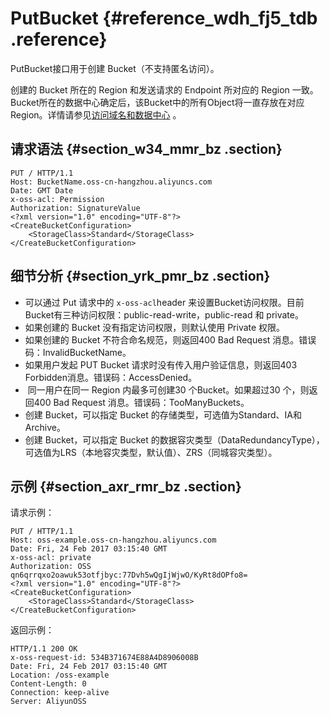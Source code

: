 # PutBucket {#reference_wdh_fj5_tdb .reference}

PutBucket接口用于创建 Bucket（不支持匿名访问）。

创建的 Bucket 所在的 Region 和发送请求的 Endpoint 所对应的 Region 一致。Bucket所在的数据中心确定后，该Bucket中的所有Object将一直存放在对应Region。详情请参见[访问域名和数据中心](../../../../intl.zh-CN/开发指南/访问域名（Endpoint）/访问域名和数据中心.md#) 。

## 请求语法 {#section_w34_mmr_bz .section}

```
PUT / HTTP/1.1
Host: BucketName.oss-cn-hangzhou.aliyuncs.com
Date: GMT Date
x-oss-acl: Permission
Authorization: SignatureValue
<?xml version="1.0" encoding="UTF-8"?>
<CreateBucketConfiguration>
    <StorageClass>Standard</StorageClass>
</CreateBucketConfiguration>
```

## 细节分析 {#section_yrk_pmr_bz .section}

-   可以通过 Put 请求中的 `x-oss-acl`header 来设置Bucket访问权限。目前Bucket有三种访问权限：public-read-write，public-read 和 private。
-   如果创建的 Bucket 没有指定访问权限，则默认使用 Private 权限。
-   如果创建的 Bucket 不符合命名规范，则返回400 Bad Request 消息。错误码：InvalidBucketName。
-   如果用户发起 PUT Bucket 请求时没有传入用户验证信息，则返回403 Forbidden消息。错误码：AccessDenied。
-    同一用户在同一 Region 内最多可创建30 个Bucket。如果超过30 个，则返回400 Bad Request 消息。错误码：TooManyBuckets。
-   创建 Bucket，可以指定 Bucket 的存储类型，可选值为Standard、IA和Archive。
-   创建 Bucket，可以指定 Bucket 的数据容灾类型（DataRedundancyType），可选值为LRS（本地容灾类型，默认值）、ZRS（同城容灾类型）。

## 示例 {#section_axr_rmr_bz .section}

请求示例：

```
PUT / HTTP/1.1
Host: oss-example.oss-cn-hangzhou.aliyuncs.com
Date: Fri, 24 Feb 2017 03:15:40 GMT
x-oss-acl: private
Authorization: OSS qn6qrrqxo2oawuk53otfjbyc:77Dvh5wQgIjWjwO/KyRt8dOPfo8=
<?xml version="1.0" encoding="UTF-8"?>
<CreateBucketConfiguration>
    <StorageClass>Standard</StorageClass>
</CreateBucketConfiguration>
```

返回示例：

```
HTTP/1.1 200 OK
x-oss-request-id: 534B371674E88A4D8906008B
Date: Fri, 24 Feb 2017 03:15:40 GMT
Location: /oss-example
Content-Length: 0
Connection: keep-alive
Server: AliyunOSS
```

